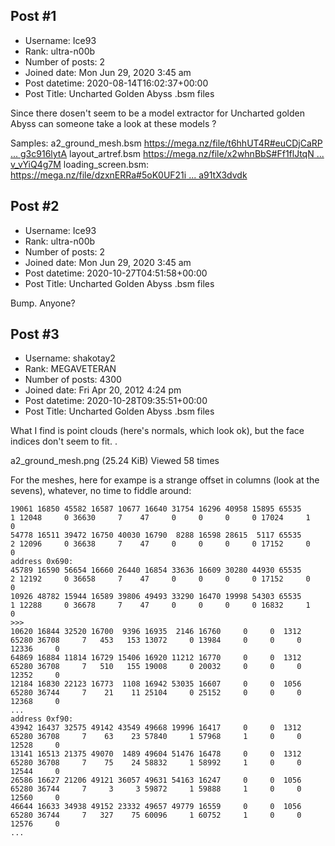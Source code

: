 ## Post #1
- Username: Ice93
- Rank: ultra-n00b
- Number of posts: 2
- Joined date: Mon Jun 29, 2020 3:45 am
- Post datetime: 2020-08-14T16:02:37+00:00
- Post Title: Uncharted Golden Abyss .bsm files

Since there dosen't seem to be a model extractor for Uncharted golden Abyss can someone take a look at these models ?

Samples:
a2_ground_mesh.bsm
[https://mega.nz/file/t6hhUT4R#euCDjCaRP ... g3c916lytA](https://mega.nz/file/t6hhUT4R#euCDjCaRPVd7Xd64pJxvyhyzCk4kiS8q-g3c916lytA)
layout_artref.bsm
[https://mega.nz/file/x2whnBbS#Ff1flJtqN ... v_vYiQ4g7M](https://mega.nz/file/x2whnBbS#Ff1flJtqNVWTriS-y4Ntl3a1enZD6PcEYv_vYiQ4g7M)
loading_screen.bsm:
[https://mega.nz/file/dzxnERRa#5oK0UF21i ... a91tX3dvdk](https://mega.nz/file/dzxnERRa#5oK0UF21iFvIrtoW9XyGvbHmstykOynVba91tX3dvdk)
## Post #2
- Username: Ice93
- Rank: ultra-n00b
- Number of posts: 2
- Joined date: Mon Jun 29, 2020 3:45 am
- Post datetime: 2020-10-27T04:51:58+00:00
- Post Title: Uncharted Golden Abyss .bsm files

Bump. Anyone?
## Post #3
- Username: shakotay2
- Rank: MEGAVETERAN
- Number of posts: 4300
- Joined date: Fri Apr 20, 2012 4:24 pm
- Post datetime: 2020-10-28T09:35:51+00:00
- Post Title: Uncharted Golden Abyss .bsm files

What I find is point clouds (here's normals, which look ok), but the face indices don't seem to fit.
.



a2_ground_mesh.png (25.24 KiB) Viewed 58 times



For the meshes, here for exampe is  a strange offset in columns (look at the sevens), whatever, no time to fiddle around:

```
19061 16850 45582 16587 10677 16640 31754 16296 40958 15895 65535     1 12048     0 36630     7    47     0     0     0     0 17024     1     0 
54778 16511 39472 16750 40030 16790  8288 16598 28615  5117 65535     2 12096     0 36638     7    47     0     0     0     0 17152     0     0 
address 0x690:
45789 16590 56654 16660 26440 16854 33636 16609 30280 44930 65535     2 12192     0 36658     7    47     0     0     0     0 17152     0     0 
10926 48782 15944 16589 39806 49493 33290 16470 19998 54303 65535     1 12288     0 36678     7    47     0     0     0     0 16832     1     0 
>>>
10620 16844 32520 16700  9396 16935  2146 16760     0     0  1312 65280 36708     7   453   153 13072     0 13984     0     0     0 12336     0 
64869 16884 11814 16729 15406 16920 11212 16770     0     0  1312 65280 36708     7   510   155 19008     0 20032     0     0     0 12352     0 
12184 16830 22123 16773  1108 16942 53035 16607     0     0  1056 65280 36744     7    21    11 25104     0 25152     0     0     0 12368     0 
...
address 0xf90:
43942 16437 32575 49142 43549 49668 19996 16417     0     0  1312 65280 36708     7    63    23 57840     1 57968     1     0     0 12528     0 
13141 16513 21375 49070  1489 49604 51476 16478     0     0  1312 65280 36708     7    75    24 58832     1 58992     1     0     0 12544     0 
26586 16627 21206 49121 36057 49631 54163 16247     0     0  1056 65280 36744     7     3     3 59872     1 59888     1     0     0 12560     0 
46644 16633 34938 49152 23332 49657 49779 16559     0     0  1056 65280 36744     7   327    75 60096     1 60752     1     0     0 12576     0 
...

```
